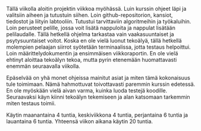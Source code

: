 Tällä viikolla aloitin projektin viikkoa myöhässä. Luin kurssin ohjeet läpi ja valitsiin aiheen ja tutustuin siihen. Loin github-repositorion, kansiot, tiedostot ja liityin labtooliin. 
Tutustui tarvittaviin algoritmeihin ja työkaluihin. Loin perusteet pelille, jossa voit lisätä nappuloita ja nappulat lisätään pelilaudalle. Tällä hetkellä ohjelma tarkastaa vain vaakasuuntaiset ja psytysuuntaiset voitot.
Koska en ole vielä luonut tekoälyä, tällä hetkellä molempien pelaajan siirrot syötetään terminaalissa, jotta testaus helpoittui. Loin määrittelydokumentin ja ensimmäisen viikkoraportin.
En ole vielä ehtinyt aloittaa tekoälyn tekoa, mutta pyrin etenemään huomattavasti enemmän seuraavalla viikolla. 

Epäselvää on yhä monet ohjeissa mainitut asiat ja miten tämä kokonaisuus tule toimimaan. 
Nämä hahmottuvat toivottavasti paremmin kurssin edetessä. En ole myöskään vielä aivan varma, kuinka luoda testejä koodille.
Seuraavaksi käyn kiinni tekoälyn tekemiseen ja alan katsomaan tarkemmin miten testaus toimii. 

Käytin maanantaina 4 tuntia, keskiviikkona 4 tuntia, perjantaina 6 tuntia ja lauantaina 6 tuntia. Yhteensä viikon aikana käytin 20 tuntia. 
